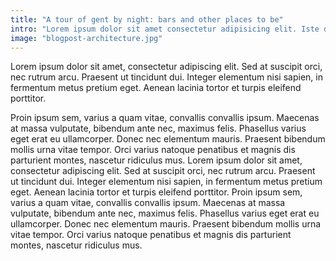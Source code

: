 ```yaml
---
title: "A tour of gent by night: bars and other places to be"
intro: "Lorem ipsum dolor sit amet consectetur adipisicing elit. Iste doloremque dolor magni numquam quod nemo repellendus facilis, veritatis sit voluptatibus ducimus pariatur cum odit reiciendis et sed voluptate iure perferendis."
image: "blogpost-architecture.jpg"
---
```

Lorem ipsum dolor sit amet, consectetur adipiscing elit. Sed at suscipit orci, nec rutrum arcu. Praesent ut tincidunt dui. Integer elementum nisi sapien, in fermentum metus pretium eget. Aenean lacinia tortor et turpis eleifend porttitor.

Proin ipsum sem, varius a quam vitae, convallis convallis ipsum. Maecenas at massa vulputate, bibendum ante nec, maximus felis. Phasellus varius eget erat eu ullamcorper.
Donec nec elementum mauris. Praesent bibendum mollis urna vitae tempor. Orci varius natoque penatibus et magnis dis parturient montes, nascetur ridiculus mus. Lorem ipsum dolor sit amet, consectetur adipiscing elit. Sed at suscipit orci, nec rutrum arcu. Praesent ut tincidunt dui. Integer elementum nisi sapien, in fermentum metus pretium eget. Aenean lacinia tortor et turpis eleifend porttitor. Proin ipsum sem, varius a quam vitae, convallis convallis ipsum. Maecenas at massa vulputate, bibendum ante nec, maximus felis. Phasellus varius eget erat eu ullamcorper. Donec nec elementum mauris. Praesent bibendum mollis urna vitae tempor. Orci varius natoque penatibus et magnis dis parturient montes, nascetur ridiculus mus.
